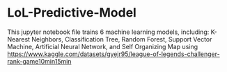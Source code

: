 # LoL-Predictive-Model


This jupyter notebook file trains 6 machine learning models, including: K-Nearest Neighbors, Classification Tree, Random Forest, Support Vector Machine, Artificial Neural Network, and Self Organizing Map using https://www.kaggle.com/datasets/gyejr95/league-of-legends-challenger-rank-game10min15min
